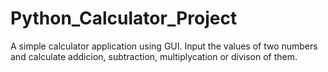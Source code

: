 # Python_Calculator_Project

A simple calculator application using GUI.
Input the values of two numbers and calculate addicion, subtraction, multiplycation or divison of them.
